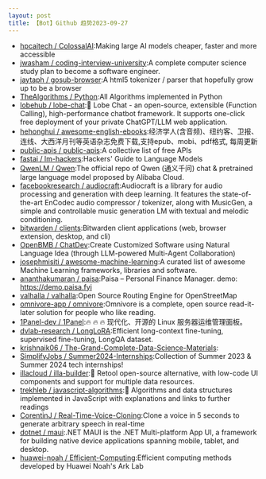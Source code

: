 ```yaml
---
layout: post
title: 【Bot】Github 趋势2023-09-27
---
```


* [hpcaitech / ColossalAI](https://github.com/hpcaitech/ColossalAI):Making large AI models cheaper, faster and more accessible
* [jwasham / coding-interview-university](https://github.com/jwasham/coding-interview-university):A complete computer science study plan to become a software engineer.
* [jaytaph / gosub-browser](https://github.com/jaytaph/gosub-browser):A html5 tokenizer / parser that hopefully grow up to be a browser
* [TheAlgorithms / Python](https://github.com/TheAlgorithms/Python):All Algorithms implemented in Python
* [lobehub / lobe-chat](https://github.com/lobehub/lobe-chat):🤖 Lobe Chat - an open-source, extensible (Function Calling), high-performance chatbot framework. It supports one-click free deployment of your private ChatGPT/LLM web application.
* [hehonghui / awesome-english-ebooks](https://github.com/hehonghui/awesome-english-ebooks):经济学人(含音频)、纽约客、卫报、连线、大西洋月刊等英语杂志免费下载,支持epub、mobi、pdf格式, 每周更新
* [public-apis / public-apis](https://github.com/public-apis/public-apis):A collective list of free APIs
* [fastai / lm-hackers](https://github.com/fastai/lm-hackers):Hackers' Guide to Language Models
* [QwenLM / Qwen](https://github.com/QwenLM/Qwen):The official repo of Qwen (通义千问) chat & pretrained large language model proposed by Alibaba Cloud.
* [facebookresearch / audiocraft](https://github.com/facebookresearch/audiocraft):Audiocraft is a library for audio processing and generation with deep learning. It features the state-of-the-art EnCodec audio compressor / tokenizer, along with MusicGen, a simple and controllable music generation LM with textual and melodic conditioning.
* [bitwarden / clients](https://github.com/bitwarden/clients):Bitwarden client applications (web, browser extension, desktop, and cli)
* [OpenBMB / ChatDev](https://github.com/OpenBMB/ChatDev):Create Customized Software using Natural Language Idea (through LLM-powered Multi-Agent Collaboration)
* [josephmisiti / awesome-machine-learning](https://github.com/josephmisiti/awesome-machine-learning):A curated list of awesome Machine Learning frameworks, libraries and software.
* [ananthakumaran / paisa](https://github.com/ananthakumaran/paisa):Paisa – Personal Finance Manager. demo: https://demo.paisa.fyi
* [valhalla / valhalla](https://github.com/valhalla/valhalla):Open Source Routing Engine for OpenStreetMap
* [omnivore-app / omnivore](https://github.com/omnivore-app/omnivore):Omnivore is a complete, open source read-it-later solution for people who like reading.
* [1Panel-dev / 1Panel](https://github.com/1Panel-dev/1Panel):🔥 🔥 🔥 现代化、开源的 Linux 服务器运维管理面板。
* [dvlab-research / LongLoRA](https://github.com/dvlab-research/LongLoRA):Efficient long-context fine-tuning, supervised fine-tuning, LongQA dataset.
* [krishnaik06 / The-Grand-Complete-Data-Science-Materials](https://github.com/krishnaik06/The-Grand-Complete-Data-Science-Materials):
* [SimplifyJobs / Summer2024-Internships](https://github.com/SimplifyJobs/Summer2024-Internships):Collection of Summer 2023 & Summer 2024 tech internships!
* [illacloud / illa-builder](https://github.com/illacloud/illa-builder):🚀 Retool open-source alternative, with low-code UI components and support for multiple data resources.
* [trekhleb / javascript-algorithms](https://github.com/trekhleb/javascript-algorithms):📝 Algorithms and data structures implemented in JavaScript with explanations and links to further readings
* [CorentinJ / Real-Time-Voice-Cloning](https://github.com/CorentinJ/Real-Time-Voice-Cloning):Clone a voice in 5 seconds to generate arbitrary speech in real-time
* [dotnet / maui](https://github.com/dotnet/maui):.NET MAUI is the .NET Multi-platform App UI, a framework for building native device applications spanning mobile, tablet, and desktop.
* [huawei-noah / Efficient-Computing](https://github.com/huawei-noah/Efficient-Computing):Efficient computing methods developed by Huawei Noah's Ark Lab
